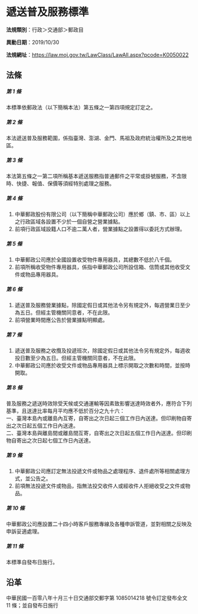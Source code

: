 # 遞送普及服務標準




**法規類別**：行政＞交通部＞郵政目

**異動日期**：2019/10/30  

**法規網址**：https://law.moj.gov.tw/LawClass/LawAll.aspx?pcode=K0050022



## 法條
##### 第 1 條
本標準依郵政法（以下簡稱本法）第五條之一第四項規定訂定之。

##### 第 2 條
本法遞送普及服務範圍，係指臺灣、澎湖、金門、馬祖及政府統治權所及之其他地區。

##### 第 3 條
本法第五條之一第二項所稱基本遞送服務指普通郵件之平常或掛號服務，不含限時、快捷、報值、保價等須經特別處理之服務。

##### 第 4 條
1. 中華郵政股份有限公司（以下簡稱中華郵政公司）應於鄉（鎮、市、區）以上之行政區域各設置不少於一個自營之營業據點。
1. 前項行政區域設籍人口不逾二萬人者，營業據點之設置得以委託方式辦理。

##### 第 5 條
1. 中華郵政公司應於全國設置收受物件專用器具，其總數不低於八千個。
1. 前項所稱收受物件專用器具，係指中華郵政公司所設信箱、信筒或其他收受文件或物品專用器具。

##### 第 6 條
1. 遞送普及服務營業據點，除國定假日或其他法令另有規定外，每週營業日至少為五日。但經主管機關同意者，不在此限。
1. 前項營業時間應公告於營業據點明顯處。

##### 第 7 條
1. 遞送普及服務之收攬及投遞班次，除國定假日或其他法令另有規定外，每週收投日數至少為五日。但經主管機關同意者，不在此限。
1. 中華郵政公司應於收受文件或物品專用器具上標示開取之次數和時間，並按時開取。

##### 第 8 條
普及服務之遞送時效除受天候或交通運輸等因素致影響送達時效者外，應符合下列基準，且送達比率每月平均應不低於百分之九十六：  
一、臺灣本島內或離島內互寄，自寄出之次日起三個工作日內送達。但印刷物自寄出之次日起五個工作日內送達。  
二、臺灣本島與離島間或離島間互寄，自寄出之次日起五個工作日內送達。但印刷物自寄出之次日起七個工作日內送達。

##### 第 9 條
1. 中華郵政公司應訂定無法投遞文件或物品之處理程序、退件處所等相關處理方式，並公告之。
1. 前項無法投遞文件或物品，指無法投交收件人或經收件人拒絕收受之文件或物品。

##### 第 10 條
中華郵政公司應設置二十四小時客戶服務專線及各種申訴管道，並對相關之反映及申訴妥適處理。

##### 第 11 條
本標準自發布日施行。

## 沿革
中華民國一百零八年十月三十日交通部交郵字第 1085014218 號令訂定發布全文 11 條；並自發布日施行
